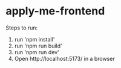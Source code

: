 # apply-me-frontend

Steps to run:

1. run 'npm install'
2. run 'npm run build'
3. run 'npm run dev'
4. Open http://localhost:5173/ in a browser
